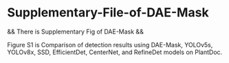 # Supplementary-File-of-DAE-Mask
&& There is Supplementary Fig of DAE-Mask &&

Figure S1 is Comparison of detection results using DAE-Mask, YOLOv5s, YOLOv8x, SSD, EfficientDet, CenterNet, and RefineDet models on PlantDoc.
